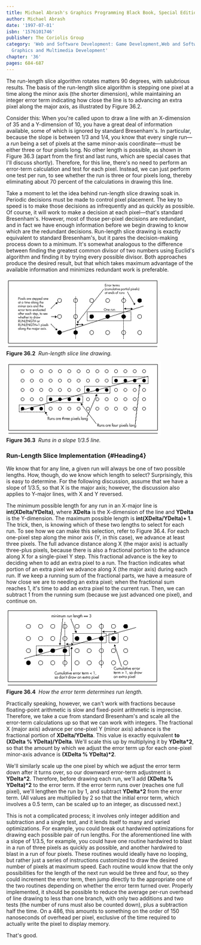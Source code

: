 ```yaml
---
title: Michael Abrash's Graphics Programming Black Book, Special Edition
author: Michael Abrash
date: '1997-07-01'
isbn: '1576101746'
publisher: The Coriolis Group
category: 'Web and Software Development: Game Development,Web and Software Development:
  Graphics and Multimedia Development'
chapter: '36'
pages: 684-687
---
```


The run-length slice algorithm rotates matters 90 degrees, with
salubrious results. The basis of the run-length slice algorithm is
stepping one pixel at a time along the minor axis (the shorter
dimension), while maintaining an integer error term indicating how close
the line is to advancing an extra pixel along the major axis, as
illustrated by Figure 36.2.

Consider this: When you're called upon to draw a line with an
X-dimension of 35 and a Y-dimension of 10, you have a great deal of
information available, some of which is ignored by standard Bresenham's.
In particular, because the slope is between 1/3 and 1/4, you know that
every single run—a *run* being a set of pixels at the same minor-axis
coordinate—must be either three or four pixels long. No other length is
possible, as shown in Figure 36.3 (apart from the first and last runs,
which are special cases that I'll discuss shortly). Therefore, for this
line, there's no need to perform an error-term calculation and test for
each pixel. Instead, we can just perform one test per run, to see
whether the run is three or four pixels long, thereby eliminating about
70 percent of the calculations in drawing this line.

Take a moment to let the idea behind run-length slice drawing soak in.
Periodic decisions must be made to control pixel placement. The key to
speed is to make those decisions as infrequently and as quickly as
possible. Of course, it will work to make a decision at each
pixel—that's standard Bresenham's. However, most of those per-pixel
decisions are redundant, and in fact we have enough information before
we begin drawing to know which are the redundant decisions. Run-length
slice drawing is exactly equivalent to standard Bresenham's, but it
pares the decision-making process down to a minimum. It's somewhat
analogous to the difference between finding the greatest common divisor
of two numbers using Euclid's algorithm and finding it by trying every
possible divisor. Both approaches produce the desired result, but that
which takes maximum advantage of the available information and minimizes
redundant work is preferable.

![](images/36-02.jpg)\
 **Figure 36.2**  *Run-length slice line drawing.*

![](images/36-03.jpg)\
 **Figure 36.3**  *Runs in a slope 1/3.5 line.*

### Run-Length Slice Implementation {#Heading4}

We know that for any line, a given run will always be one of two
possible lengths. How, though, do we know which length to select?
Surprisingly, this is easy to determine. For the following discussion,
assume that we have a slope of 1/3.5, so that X is the major axis;
however, the discussion also applies to Y-major lines, with X and Y
reversed.

The minimum possible length for any run in an X-major line is
**int(XDelta/YDelta)**, where **XDelta** is the X-dimension of the line
and **YDelta** is the Y-dimension. The maximum possible length is
**int(XDelta/YDelta)+ 1**. The trick, then, is knowing which of these
two lengths to select for each run. To see how we can make this
selection, refer to Figure 36.4. For each one-pixel step along the minor
axis (Y, in this case), we advance at least three pixels. The full
advance distance along X (the major axis) is actually three-plus pixels,
because there is also a fractional portion to the advance along X for a
single-pixel Y step. This fractional advance is the key to deciding when
to add an extra pixel to a run. The fraction indicates what portion of
an extra pixel we advance along X (the major axis) during each run. If
we keep a running sum of the fractional parts, we have a measure of how
close we are to needing an extra pixel; when the fractional sum reaches
1, it's time to add an extra pixel to the current run. Then, we can
subtract 1 from the running sum (because we just advanced one pixel),
and continue on.

![](images/36-04.jpg)\
 **Figure 36.4**  *How the error term determines run length.*

Practically speaking, however, we can't work with fractions because
floating-point arithmetic is slow and fixed-point arithmetic is
imprecise. Therefore, we take a cue from standard Bresenham's and scale
all the error-term calculations up so that we can work with integers.
The fractional X (major axis) advance per one-pixel Y (minor axis)
advance is the fractional portion of **XDelta/YDelta**. This value is
exactly equivalent **to (XDelta % YDelta)/YDelta**. We'll scale this up
by multiplying it by **YDelta\*2**, so that the amount by which we
adjust the error term up for each one-pixel minor-axis advance is
**(XDelta % YDelta)\*2**.

We'll similarly scale up the one pixel by which we adjust the error term
down after it turns over, so our downward error-term adjustment is
**YDelta\*2**. Therefore, before drawing each run, we'll add **(XDelta %
YDelta)\*2** to the error term. If the error term runs over (reaches one
full pixel), we'll lengthen the run by 1, and subtract **YDelta\*2**
from the error term. (All values are multiplied by 2 so that the initial
error term, which involves a 0.5 term, can be scaled up to an integer,
as discussed next.)

This is not a complicated process; it involves only integer addition and
subtraction and a single test, and it lends itself to many and varied
optimizations. For example, you could break out hardwired optimizations
for drawing each possible pair of run lengths. For the aforementioned
line with a slope of 1/3.5, for example, you could have one routine
hardwired to blast in a run of three pixels as quickly as possible, and
another hardwired to blast in a run of four pixels. These routines would
ideally have no looping, but rather just a series of instructions
customized to draw the desired number of pixels at maximum speed. Each
routine would know that the only possibilities for the length of the
next run would be three and four, so they could increment the error
term, then jump directly to the appropriate one of the two routines
depending on whether the error term turned over. Properly implemented,
it should be possible to reduce the average per-run overhead of line
drawing to less than one branch, with only two additions and two tests
(the number of runs must also be counted down), plus a subtraction half
the time. On a 486, this amounts to something on the order of 150
nanoseconds of overhead per pixel, exclusive of the time required to
actually write the pixel to display memory.

That's good.
